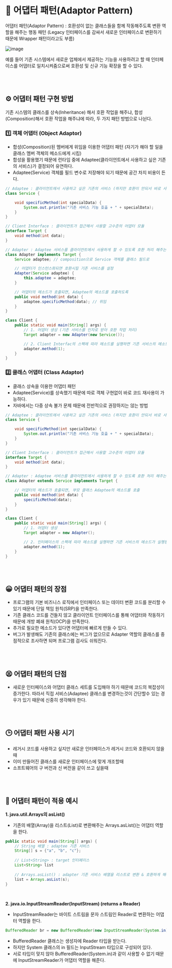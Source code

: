 # 🔗 어댑터 패턴(Adaptor Pattern)
어댑터 패턴(Adaptor Pattern) : 호환성이 없는 클래스들을 함께 작동해주도록 변환 역할을 해주는 행동 패턴
(Legacy 인터페이스를 감싸서 새로운 인터페이스로 변환하기 때문에 Wrapper 패턴이라고도 부름)

![image](https://github.com/Woori-FISA-CS-Study/CS-Study/assets/65431814/bcb985e6-7de9-45f8-87cf-a7d3a9fdbd8d)

예를 들어 기존 시스템에서 새로운 업체에서 제공하는 기능을 사용하려고 할 때 인터페이스를 어댑터로 일치시켜줌으로써 호환성 및 신규 기능 확장을 할 수 있다.

<br>
<br>

## ⚙ 어댑터 패턴 구현 방법
기존 시스템의 클래스를 상속(Inheritance) 해서 호환 작업을 해주냐, 합성(Composition)해서 호환 작업을 해주냐에 따라, 두 가지 패턴 방법으로 나뉜다.

### 1️⃣ 객체 어댑터 (Object Adaptor)

- 합성(Composition)된 멤버에게 위임을 이용한 어댑터 패턴 (자기가 해야 할 일을 클래스 멤버 객체의 메소드에게 시킴)
- 합성을 활용했기 때문에 런타임 중에 Adaptee(클라이언트에서 사용하고 싶은 기존의 서비스)가 결정되어 유연하다.
- Adaptee(Service) 객체를 필드 변수로 저장해야 되기 때문에 공간 차지 비용이 든다.

```java
// Adaptee : 클라이언트에서 사용하고 싶은 기존의 서비스 (하지만 호환이 안되서 바로 사용 불가능)
class Service {

    void specificMethod(int specialData) {
        System.out.println("기존 서비스 기능 호출 + " + specialData);
    }
}

// Client Interface : 클라이언트가 접근해서 사용할 고수준의 어댑터 모듈
interface Target {
    void method(int data);
}

// Adapter : Adaptee 서비스를 클라이언트에서 사용하게 할 수 있도록 호환 처리 해주는 어댑터
class Adapter implements Target {
    Service adaptee; // composition으로 Service 객체를 클래스 필드로

    // 어댑터가 인스턴스화되면 호환시킬 기존 서비스를 설정
    Adapter(Service adaptee) {
        this.adaptee = adaptee;
    }

    // 어댑터의 메소드가 호출되면, Adaptee의 메소드를 호출하도록
    public void method(int data) {
        adaptee.specificMethod(data); // 위임
    }
}

class Client {
    public static void main(String[] args) {
        // 1. 어댑터 생성 (기존 서비스를 인자로 받아 호환 작업 처리)
        Target adapter = new Adapter(new Service());

        // 2. Client Interfac의 스펙에 따라 메소드를 실행하면 기존 서비스의 메소드가 실행된다.
        adapter.method(1);
    }
}
```

### 2️⃣ 클래스 어댑터 (Class Adaptor)

- 클래스 상속을 이용한 어댑터 패턴
- Adaptee(Service)를 상속했기 때문에 따로 객체 구현없이 바로 코드 재사용이 가능하다.
- 자바에서는 다중 상속 불가 문제 때문에 전반적으로 권장하지는 않는 방법

```java
// Adaptee : 클라이언트에서 사용하고 싶은 기존의 서비스 (하지만 호환이 안되서 바로 사용 불가능)
class Service {

    void specificMethod(int specialData) {
        System.out.println("기존 서비스 기능 호출 + " + specialData);
    }
}

// Client Interface : 클라이언트가 접근해서 사용할 고수준의 어댑터 모듈
interface Target {
    void method(int data);
}

// Adapter : Adaptee 서비스를 클라이언트에서 사용하게 할 수 있도록 호환 처리 해주는 어댑터
class Adapter extends Service implements Target {

    // 어댑터의 메소드가 호출되면, 부모 클래스 Adaptee의 메소드를 호출
    public void method(int data) {
        specificMethod(data);
    }
}

class Client {
    public static void main(String[] args) {
        // 1. 어댑터 생성
        Target adapter = new Adapter();

        // 2. 인터페이스의 스펙에 따라 메소드를 실행하면 기존 서비스의 메소드가 실행된다.
        adapter.method(1);
    }
}
```

<br>
<br>

## 😀 어댑터 패턴의 장점

- 프로그램의 기본 비즈니스 로직에서 인터페이스 또는 데이터 변환 코드를 분리할 수 있기 때문에 단일 책임 원칙(SRP)을 만족한다.
- 기존 클래스 코드를 건들지 않고 클라이언트 인터페이스를 통해 어댑터와 작동하기 때문에 개방 폐쇄 원칙(OCP)을 만족한다.
- 추가로 필요한 메소드가 있다면 어댑터에 빠르게 만들 수 있다. 
- 버그가 발생해도 기존의 클래스에는 버그가 없으므로 Adapter 역할의 클래스를 중점적으로 조사하면 되며 프로그램 검사도 쉬워진다.

<br>
<br>

## 😫 어댑터 패턴의 단점

- 새로운 인터페이스와 어댑터 클래스 세트를 도입해야 하기 때문에 코드의 복잡성이 증가한다.
따라서 직접 서비스(Adaptee) 클래스를 변경하는것이 간단할수 있는 경우가 있기 때문에 신중히 생각해야 한다.

<br>
<br>

## 🕒 어댑터 패턴 사용 시기
- 레거시 코드를 사용하고 싶지만 새로운 인터페이스가 레거시 코드와 호환되지 않을 때
- 이미 만들어진 클래스를 새로운 인터페이스에 맞게 개조할때
- 소프트웨어의 구 버전과 신 버전을 같이 쓰고 싶을때

<br>
<br>

## 🎯 어댑터 패턴이 적용 예시

<b>1. java.util.Arrays의 asList() </b>

- 기존의 배열(Array)을 리스트(List)로 변환해주는 Arrays.asList()는 어댑터 역할을 한다.

```java
public static void main(String[] args) {
	// String 배열 : adaptee 기존 서비스
    String[] s = {"a", "b", "c"};
    
    // List<String> : target 인터페이스
    List<String> list
    
    // Arrays.asList() : adapter 기존 서비스 배열을 리스트로 변환 & 호환하게 해주는 역할
    list = Arrays.asList(s);
}
```
<br>

<b>2. java.io.InputStreamReader(InputStream) (returns a Reader)</b>

- InputStreamReader는 바이트 스트림을 문자 스트림인 Reader로 변환하는 어댑터 역할을 한다.

```java
BufferedReader br = new BufferedReader(new InputStreamReader(System.in));
```

- BufferedReader 클래스는 생성자에 Reader 타입을 받는다.
- 하지만 System 클래스의 in 필드는 InputStream 타입으로 구성되어 있다.
- 서로 타입이 맞지 않아 BufferedReader(System.in)과 같이 사용할 수 없기 때문에 InputStreamReader가 어댑터 역할을 해준다.